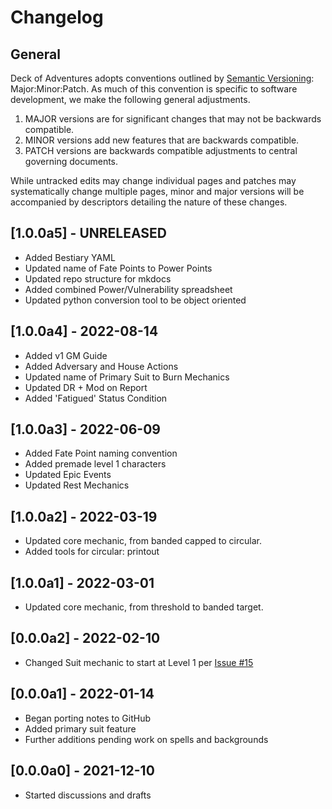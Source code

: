 # Changelog

## General

Deck of Adventures adopts conventions outlined by
[Semantic Versioning](https://semver.org/): Major:Minor:Patch. As much of this convention
is specific to software development, we make the following general adjustments.

1. MAJOR versions are for significant changes that may not be backwards compatible.
2. MINOR versions add new features that are backwards compatible.
3. PATCH versions are backwards compatible adjustments to central governing documents.

While untracked edits may change individual pages and patches may systematically change
multiple pages, minor and major versions will be accompanied by descriptors detailing
the nature of these changes.

## [1.0.0a5] - UNRELEASED

+ Added Bestiary YAML
+ Updated name of Fate Points to Power Points
+ Updated repo structure for mkdocs
+ Added combined Power/Vulnerability spreadsheet
+ Updated python conversion tool to be object oriented

## [1.0.0a4] - 2022-08-14

+ Added v1 GM Guide
+ Added Adversary and House Actions
+ Updated name of Primary Suit to Burn Mechanics
+ Updated DR + Mod on Report
+ Added 'Fatigued' Status Condition

## [1.0.0a3] - 2022-06-09

+ Added Fate Point naming convention
+ Added premade level 1 characters
+ Updated Epic Events
+ Updated Rest Mechanics

## [1.0.0a2] - 2022-03-19

+ Updated core mechanic, from banded capped to circular.
+ Added tools for circular: printout

## [1.0.0a1] - 2022-03-01

+ Updated core mechanic, from threshold to banded target.

## [0.0.0a2] - 2022-02-10

+ Changed Suit mechanic to start at Level 1 per
  [Issue #15](https://github.com/DeckofAdventures/TheGame/issues/15)

## [0.0.0a1] - 2022-01-14

+ Began porting notes to GitHub
+ Added primary suit feature
+ Further additions pending work on spells and backgrounds

## [0.0.0a0] - 2021-12-10

+ Started discussions and drafts
